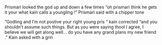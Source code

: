 Prismari looked the god up and down a few times “oh prismari think he gets it your what kain calls a youngling !” Prismari said with a chipper tone 


“Godling and I’m not postive your right young pris “ kain corrected “and you shouldn’t assume such things. But as you were saying thool I agree, I believe we will get along well... do you have any grand plans my new friend .” Kain asked with a grin